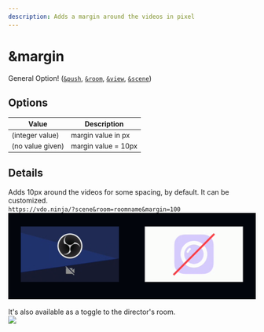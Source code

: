 ```yaml
---
description: Adds a margin around the videos in pixel
---
```


# \&margin

General Option! ([`&push`](../../source-settings/push.md), [`&room`](../../general-settings/room.md), [`&view`](../view-parameters/view.md), [`&scene`](../view-parameters/scene.md))

## Options

| Value            | Description         |
| ---------------- | ------------------- |
| (integer value)  | margin value in px  |
| (no value given) | margin value = 10px |

## Details

Adds 10px around the videos for some spacing, by default. It can be customized.\
`https://vdo.ninja/?scene&room=roomname&margin=100`\
![](<../../.gitbook/assets/image (6) (1).png>)

It's also available as a toggle to the director's room.\
![](<../../.gitbook/assets/image (125).png>)
